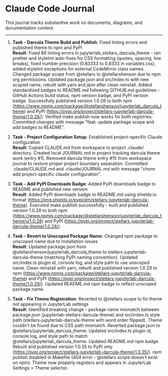 # Claude Code Journal

This journal tracks substantive work on documents, diagrams, and documentation content.

---

1. **Task - Darcula Theme Build and Publish**: Fixed linting errors and published theme to npm and PyPI<br>
    **Result**: Fixed 86 linting errors in jupyterlab_stellars_darcula_theme - ran prettier and stylelint auto-fixes for CSS formatting (quotes, spacing, line breaks), fixed number precision (0.83333 to 0.8333 in variables.css), added stylelint exceptions for external CodeMirror class names. Changed package scope from @stellars to @stellarshenson due to npm org permissions. Updated package.json and src/index.ts with new scoped name, rebuilt with yarn and jlpm after clean reinstall. Added standardized badges to README.md following GITHUB.md guidelines - GitHub Actions build status, npm version badge, and PyPI version badge. Successfully published version 1.0.26 to both npm (https://www.npmjs.com/package/@stellarshenson/jupyterlab_darcula_theme) and PyPI (https://pypi.org/project/stellars-jupyterlab-darcula-theme/1.0.26/). Verified make publish now works for both registries. Committed changes with message "feat: update package scope and add badges to README".

2. **Task - Project Configuration Setup**: Established project-specific Claude configuration<br>
    **Result**: Copied CLAUDE.md from workspace to project .claude/ directory. Created local JOURNAL.md in project tracking darcula theme work (entry #1). Removed darcula theme entry #15 from workspace journal to restore proper project boundary separation. Committed .claude/CLAUDE.md and .claude/JOURNAL.md with message "chore: add project-specific claude configuration".

3. **Task - Add PyPI Downloads Badge**: Added PyPI downloads badge to README and published new version<br>
    **Result**: Added PyPI downloads badge to README.md using shields.io format (https://img.shields.io/pypi/dm/stellars-jupyterlab-darcula-theme). Executed make publish successfully - built and published version 1.0.28 to both npm (https://www.npmjs.com/package/@stellarshenson/jupyterlab_darcula_theme/v/1.0.28) and PyPI (https://pypi.org/project/stellars-jupyterlab-darcula-theme/1.0.28/).

4. **Task - Revert to Unscoped Package Name**: Changed npm package to unscoped name due to installation issues<br>
    **Result**: Updated package.json from @stellarshenson/jupyterlab_darcula_theme to stellars-jupyterlab-darcula-theme (matching PyPI naming convention). Updated src/index.ts plugin id, console log, and style path to use unscoped name. Clean reinstall with yarn, rebuilt and published version 1.0.29 to npm (https://www.npmjs.com/package/stellars-jupyterlab-darcula-theme) and PyPI (https://pypi.org/project/stellars-jupyterlab-darcula-theme/1.0.29/). Updated README.md npm badge to reflect unscoped package name.

5. **Task - Fix Theme Registration**: Reverted to @stellars scope to fix theme not appearing in JupyterLab settings<br>
    **Result**: Identified breaking change - package name mismatch between package.json (jupyterlab-stellars-darcula-theme) and src/index.ts style path (stellars-jupyterlab-darcula-theme with word order flipped). Theme couldn't be found due to CSS path mismatch. Reverted package.json to @stellars/jupyterlab_darcula_theme. Updated src/index.ts plugin id, console log, and style path to match @stellars/jupyterlab_darcula_theme. Updated README.md npm badge. Rebuilt and published version 1.0.35 to PyPI only (https://pypi.org/project/stellars-jupyterlab-darcula-theme/1.0.35/). npm publish disabled in Makefile (404 error - @stellars scope doesn't exist on npm). Theme now properly registers and appears in JupyterLab Settings > Theme selector.
